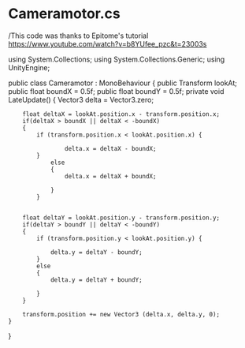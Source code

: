# Cameramotor.cs
/This code was thanks to Epitome's tutorial 
https://www.youtube.com/watch?v=b8YUfee_pzc&t=23003s

using System.Collections;
using System.Collections.Generic;
using UnityEngine;

public class Cameramotor : MonoBehaviour {
	public Transform lookAt;
	public float boundX = 0.5f;
	public float boundY = 0.5f;
	private void LateUpdate()
	{
		Vector3 delta = Vector3.zero;

		float deltaX = lookAt.position.x - transform.position.x;
		if(deltaX > boundX || deltaX < -boundX)
		{
			if (transform.position.x < lookAt.position.x) {
				
					delta.x = deltaX - boundX;
			}
				else
				{
					delta.x = deltaX + boundX;
						
				}
			}


		float deltaY = lookAt.position.y - transform.position.y;
		if(deltaY > boundY || deltaY < -boundY)
		{
			if (transform.position.y < lookAt.position.y) {

				delta.y = deltaY - boundY;
			}
			else
			{
				delta.y = deltaY + boundY;

			}
		}

		transform.position += new Vector3 (delta.x, delta.y, 0);
	}
}

